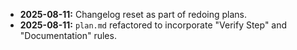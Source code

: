*   **2025-08-11:** Changelog reset as part of redoing plans.
*   **2025-08-11:** `plan.md` refactored to incorporate "Verify Step" and "Documentation" rules.
